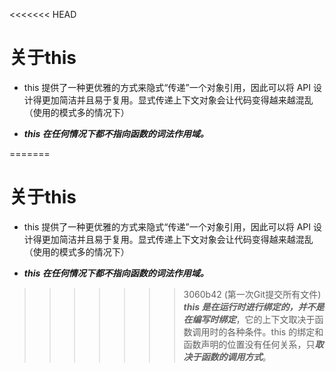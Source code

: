 <<<<<<< HEAD
# 关于this

- this 提供了一种更优雅的方式来隐式“传递”一个对象引用，因此可以将 API 设计得更加简洁并且易于复用。显式传递上下文对象会让代码变得越来越混乱（使用的模式多的情况下）


- ***this 在任何情况下都不指向函数的词法作用域。***

=======
# 关于this

- this 提供了一种更优雅的方式来隐式“传递”一个对象引用，因此可以将 API 设计得更加简洁并且易于复用。显式传递上下文对象会让代码变得越来越混乱（使用的模式多的情况下）


- ***this 在任何情况下都不指向函数的词法作用域。***

>>>>>>> 3060b42 (第一次Git提交所有文件)
> ***this 是在运行时进行绑定的，并不是在编写时绑定***，它的上下文取决于函数调用时的各种条件。this 的绑定和函数声明的位置没有任何关系，只***取决于函数的调用方式***。